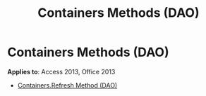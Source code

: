 ﻿---
title: Containers Methods (DAO)
TOCTitle: Methods
ms:assetid: b493b12f-70df-401f-a318-571b671edd12
ms:mtpsurl: https://msdn.microsoft.com/library/Dn179826(v=office.15)
ms:contentKeyID: 52074035
ms.date: 09/18/2015
mtps_version: v=office.15
---

# Containers Methods (DAO)


**Applies to**: Access 2013, Office 2013



  - [Containers.Refresh Method (DAO)](containers-refresh-method-dao.md)

